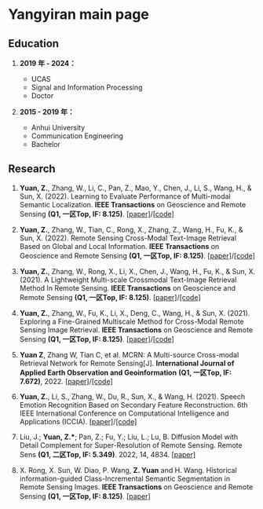 # Yangyiran main page

## Education

1. **2019 年 - 2024：** 
      * UCAS 
      * Signal and Information Processing
      * Doctor 
      
2. **2015 - 2019 年：**
      * Anhui University 
      * Communication Engineering 
      * Bachelor

## Research

1. **Yuan, Z.**, Zhang, W., Li, C., Pan, Z., Mao, Y., Chen, J., Li, S., Wang, H., & Sun, X. (2022). Learning to Evaluate Performance of Multi-modal Semantic Localization. **IEEE Transactions** on Geoscience and Remote Sensing **(Q1, 一区Top, IF: 8.125)**. [[paper]](https://ieeexplore.ieee.org/document/9893840/)/[[code]](https://github.com/xiaoyuan1996/SemanticLocalizationMetrics)

2. **Yuan, Z.**, Zhang, W., Tian, C., Rong, X., Zhang, Z., Wang, H., Fu, K., & Sun, X. (2022). Remote Sensing Cross-Modal Text-Image Retrieval Based on Global and Local Information. **IEEE Transactions** on Geoscience and Remote Sensing **(Q1, 一区Top, IF: 8.125)**. [[paper]](https://ieeexplore.ieee.org/document/9745546)/[[code]](https://github.com/xiaoyuan1996/GaLR)

3. **Yuan, Z.**, Zhang, W., Rong, X., Li, X., Chen, J., Wang, H., Fu, K., & Sun, X. (2021). A Lightweight Multi-scale Crossmodal Text-Image Retrieval Method In Remote Sensing. **IEEE Transactions** on Geoscience and Remote Sensing **(Q1, 一区Top, IF: 8.125)**. [[paper]](https://ieeexplore.ieee.org/document/9594840)/[[code]](https://github.com/xiaoyuan1996/retrievalSystem)

4. **Yuan, Z.**, Zhang, W., Fu, K., Li, X., Deng, C., Wang, H., & Sun, X. (2021). Exploring a Fine-Grained Multiscale Method for Cross-Modal Remote Sensing Image Retrieval. **IEEE Transactions** on Geoscience and Remote Sensing **(Q1, 一区Top, IF: 8.125)**. [[paper]](https://ieeexplore.ieee.org/document/9437331)/[[code]](https://github.com/xiaoyuan1996/AMFMN)

5. **Yuan Z**, Zhang W, Tian C, et al. MCRN: A Multi-source Cross-modal Retrieval Network for Remote Sensing[J]. **International Journal of Applied Earth Observation and Geoinformation** **(Q1, 一区Top, IF: 7.672)**, 2022. [[paper]](https://www.sciencedirect.com/science/article/pii/S156984322200259X)/[[code]](https://github.com/xiaoyuan1996/MCRN)

6. **Yuan, Z.**, Li, S., Zhang, W., Du, R., Sun, X., & Wang, H. (2021). Speech Emotion Recognition Based on Secondary Feature Reconstruction. 6th IEEE International Conference on Computational Intelligence and Applications (ICCIA). [[paper]](https://ieeexplore.ieee.org/document/9644162)/[[code]](https://github.com/xiaoyuan1996/Res-Trans)

7. Liu, J.; **Yuan, Z.\***; Pan, Z.; Fu, Y.; Liu, L.; Lu, B. Diffusion Model with Detail Complement for Super-Resolution of Remote Sensing. Remote Sens **(Q1, 二区Top, IF: 5.349)**. 2022, 14, 4834. [[paper]](https://www.mdpi.com/2072-4292/14/19/4834) 

8. X. Rong, X. Sun, W. Diao, P. Wang, **Z. Yuan** and H. Wang. Historical information-guided Class-Incremental Semantic Segmentation in Remote Sensing Images. **IEEE Transactions** on Geoscience and Remote Sensing **(Q1, 一区Top, IF: 8.125)**. [[paper]](https://ieeexplore.ieee.org/document/9762919)
